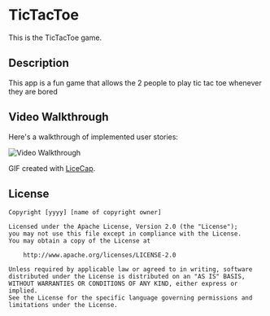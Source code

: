 # TicTacToe
This is the TicTacToe game.

## Description
This app is a fun game that allows the 2 people to play tic tac toe whenever they are bored

## Video Walkthrough 

Here's a walkthrough of implemented user stories:

<img src='http://i.imgur.com/lLSitiG.gif' title='Video Walkthrough' width='' alt='Video Walkthrough' />

GIF created with [LiceCap](http://www.cockos.com/licecap/).

## License

    Copyright [yyyy] [name of copyright owner]

    Licensed under the Apache License, Version 2.0 (the "License");
    you may not use this file except in compliance with the License.
    You may obtain a copy of the License at

        http://www.apache.org/licenses/LICENSE-2.0

    Unless required by applicable law or agreed to in writing, software
    distributed under the License is distributed on an "AS IS" BASIS,
    WITHOUT WARRANTIES OR CONDITIONS OF ANY KIND, either express or implied.
    See the License for the specific language governing permissions and
    limitations under the License.


